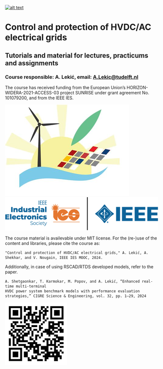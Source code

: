 [![alt text](https://zenodo.org/badge/667398010.svg)](https://zenodo.org/doi/10.5281/zenodo.10828892)
# Control and protection of HVDC/AC electrical grids
## Tutorials and material for lectures, practicums and assignments
### Course responsible: A. Lekić, email: A.Lekic@tudelft.nl

The course has received funding from the European Union’s HORIZON-WIDERA-2021-ACCESS-03 project SUNRISE under grant agreement No. 101079200, and from the IEEE IES.

![alt text](/pictures/sunrise-logo.jpeg?raw=true)
![alt text](/pictures/ies_logo.png?raw=true)

The course material is availevable under MIT license. For the (re-)use of the content and libraries, please cite the course as:
```
"Control and protection of HVDC/AC electrical grids," A. Lekić, A. Shekhar, and V. Nougain, IEEE IES MOOC, 2024.
``` 

Additionally, in case of using RSCAD/RTDS developed models, refer to the paper.
```
A. Shetgaonkar, T. Karmokar, M. Popov, and A. Lekić, “Enhanced real-time multi-terminal
HVDC power system benchmark models with performance evaluation strategies,” CIGRE Science & Engineering, vol. 32, pp. 1–29, 2024
```
![alt text](/pictures/Course_QR.png?raw=true)